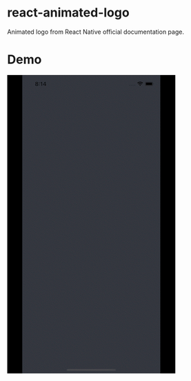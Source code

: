 # react-animated-logo
Animated logo from React Native official documentation page.

# Demo
![](logo.gif)
